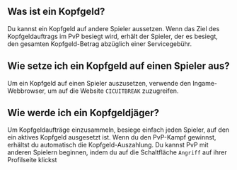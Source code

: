 ## Was ist ein Kopfgeld?

Du kannst ein Kopfgeld auf andere Spieler aussetzen. Wenn das Ziel des Kopfgeldauftrags im PvP besiegt wird, erhält der Spieler, der es besiegt, den gesamten Kopfgeld-Betrag abzüglich einer Servicegebühr.

## Wie setze ich ein Kopfgeld auf einen Spieler aus?

Um ein Kopfgeld auf einen Spieler auszusetzen, verwende den Ingame-Webbrowser, um auf die Website `CICUITBREAK` zuzugreifen.

## Wie werde ich ein Kopfgeldjäger?

Um Kopfgeldaufträge einzusammeln, besiege einfach jeden Spieler, auf den ein aktives Kopfgeld ausgesetzt ist. Wenn du den PvP-Kampf gewinnst, erhältst du automatisch die Kopfgeld-Auszahlung.
Du kannst PvP mit anderen Spielern beginnen, indem du auf die Schaltfläche `Angriff` auf ihrer Profilseite klickst
